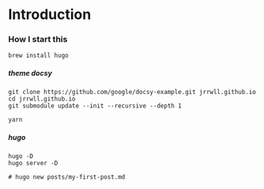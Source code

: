 # Introduction

### How I start this
```shell
brew install hugo
```

##### theme docsy
```shell
git clone https://github.com/google/docsy-example.git jrrwll.github.io
cd jrrwll.github.io
git submodule update --init --recursive --depth 1

yarn
```

##### hugo
```shell
hugo -D
hugo server -D

# hugo new posts/my-first-post.md
```